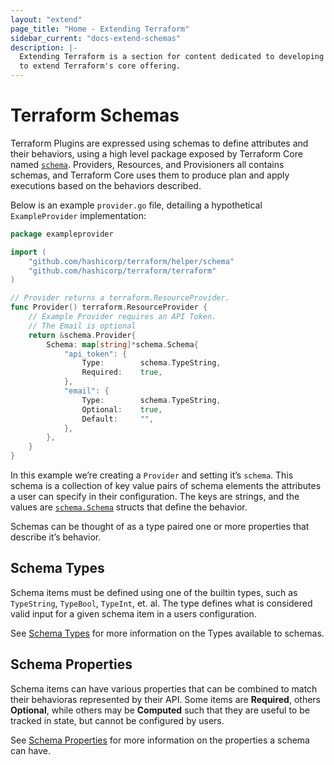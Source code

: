 ```yaml
---
layout: "extend"
page_title: "Home - Extending Terraform"
sidebar_current: "docs-extend-schemas"
description: |-
  Extending Terraform is a section for content dedicated to developing Plugins
  to extend Terraform's core offering.
---
```


# Terraform Schemas

Terraform Plugins are expressed using schemas to define attributes and their
behaviors, using a high level package exposed by Terraform Core named
[`schema`](https://github.com/hashicorp/terraform/tree/master/helper/schema).
Providers, Resources, and Provisioners all contains schemas, and Terraform Core
uses them to produce plan and apply executions based on the behaviors described. 

Below is an example `provider.go` file, detailing a hypothetical `ExampleProvider` implementation:

```go
package exampleprovider

import (
	"github.com/hashicorp/terraform/helper/schema"
	"github.com/hashicorp/terraform/terraform"
)

// Provider returns a terraform.ResourceProvider.
func Provider() terraform.ResourceProvider {
	// Example Provider requires an API Token.
	// The Email is optional
	return &schema.Provider{
		Schema: map[string]*schema.Schema{
			"api_token": {
				Type:        schema.TypeString,
				Required:    true,
			},
			"email": {
				Type:        schema.TypeString,
				Optional:    true,
				Default:     "",
			},
		},
	}
}
```

In this example we’re creating a `Provider` and setting it’s `schema`. This
schema is a collection of key value pairs of schema elements the attributes a
user can specify in their configuration. The keys are strings, and the values
are
[`schema.Schema`](https://github.com/hashicorp/terraform/blob/5727d3335247e5940af2bef35c88657753f6d260/helper/schema/schema.go#L37)
structs that define the behavior. 

Schemas can be thought of as a type paired one or more properties that describe
it’s behavior. 

## Schema Types

Schema items must be defined using one of the builtin types, such as
`TypeString`, `TypeBool`, `TypeInt`, et. al. The type defines what is considered
valid input for a given schema item in a users configuration. 

See [Schema
Types](/docs/extend/schema-types.html) for more information on the Types
available to schemas.

## Schema Properties

Schema items can have various properties that can be combined to match their
behavioras represented by their API. Some items are **Required**, others
**Optional**, while others may be **Computed** such that they are useful to be
tracked in state, but cannot be configured by users.

See [Schema Properties](/docs/extend/schema-properties.html) for more
information on the properties a schema can have.
